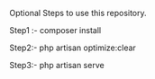 Optional Steps to use this repository.

Step1 :- composer install

Step2:- php artisan optimize:clear

Step3:- php artisan serve
